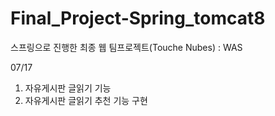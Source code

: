# Final_Project-Spring_tomcat8
스프링으로 진행한 최종 웹 팀프로젝트(Touche Nubes) : WAS

07/17
1. 자유게시판 글읽기 기능 
2. 자유게시판 글읽기 추천 기능 구현 
